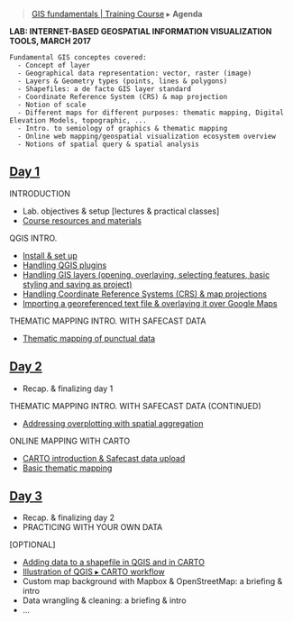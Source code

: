 > [GIS fundamentals | Training Course](agenda.md) ▸ **Agenda**

**LAB: INTERNET-BASED GEOSPATIAL INFORMATION VISUALIZATION TOOLS, MARCH 2017**

```
Fundamental GIS conceptes covered:
  - Concept of layer
  - Geographical data representation: vector, raster (image)
  - Layers & Geometry types (points, lines & polygons)
  - Shapefiles: a de facto GIS layer standard
  - Coordinate Reference System (CRS) & map projection
  - Notion of scale
  - Different maps for different purposes: thematic mapping, Digital Elevation Models, topographic, ...
  - Intro. to semiology of graphics & thematic mapping
  - Online web mapping/geospatial visualization ecosystem overview
  - Notions of spatial query & spatial analysis
```

## [Day 1](day1.md)
INTRODUCTION
  * Lab. objectives & setup [lectures & practical classes]
  * [Course resources and materials](resources.md)

QGIS INTRO.
  * [Install & set up](qgis-setup.md)
  * [Handling QGIS plugins](qgis-setup.md)
  * [Handling GIS layers (opening, overlaying, selecting features, basic styling and saving as project)](handling-gis-layers.md)
  * [Handling Coordinate Reference Systems (CRS) & map projections](handling-crs.md)
  * [Importing a georeferenced text file & overlaying it over Google Maps](importing-csv.md)

THEMATIC MAPPING INTRO. WITH SAFECAST DATA
  * [Thematic mapping of punctual data](them-mapping-points.md)

## [Day 2](day2.md)
  * Recap. & finalizing day 1

THEMATIC MAPPING INTRO. WITH SAFECAST DATA (CONTINUED)
  * [Addressing overplotting with spatial aggregation](them-mapping-aggregation.md)

ONLINE MAPPING WITH CARTO
  * [CARTO introduction & Safecast data upload](intro-upload-carto.md)
  * [Basic thematic mapping](them-mapping-points-carto.md)

## [Day 3](day3.md)
  * Recap. & finalizing day 2
  * PRACTICING WITH YOUR OWN DATA

[OPTIONAL]
  * [Adding data to a shapefile in QGIS and in CARTO](appending-data.md)
  * [Illustration of QGIS ▸ CARTO workflow](qgis-carto-workflow.md)
  * Custom map background with Mapbox & OpenStreetMap: a briefing & intro
  * Data wrangling & cleaning: a briefing & intro
  * ...
